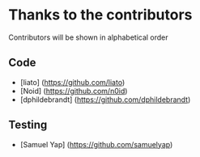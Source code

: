 Thanks to the contributors
==========================

Contributors will be shown in alphabetical order

Code
----
  * [liato] (https://github.com/liato)
  * [Noid] (https://github.com/n0id)
  * [dphildebrandt] (https://github.com/dphildebrandt)

Testing
-------
  * [Samuel Yap] (https://github.com/samuelyap)
